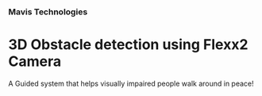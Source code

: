 ### Mavis Technologies

# 3D Obstacle detection using Flexx2 Camera

A Guided system that helps visually impaired people walk around in peace!